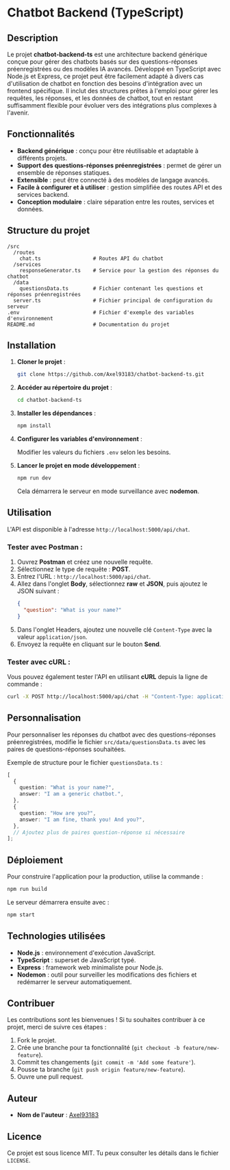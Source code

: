 # Chatbot Backend (TypeScript)

## Description

Le projet **chatbot-backend-ts** est une architecture backend générique conçue pour gérer des chatbots basés sur des questions-réponses préenregistrées ou des modèles IA avancés. Développé en TypeScript avec Node.js et Express, ce projet peut être facilement adapté à divers cas d'utilisation de chatbot en fonction des besoins d'intégration avec un frontend spécifique. Il inclut des structures prêtes à l'emploi pour gérer les requêtes, les réponses, et les données de chatbot, tout en restant suffisamment flexible pour évoluer vers des intégrations plus complexes à l'avenir.

## Fonctionnalités

- **Backend générique** : conçu pour être réutilisable et adaptable à différents projets.
- **Support des questions-réponses préenregistrées** : permet de gérer un ensemble de réponses statiques.
- **Extensible** : peut être connecté à des modèles de langage avancés.
- **Facile à configurer et à utiliser** : gestion simplifiée des routes API et des services backend.
- **Conception modulaire** : claire séparation entre les routes, services et données.

## Structure du projet

```
/src
  /routes
    chat.ts                 # Routes API du chatbot
  /services
    responseGenerator.ts    # Service pour la gestion des réponses du chatbot
  /data
    questionsData.ts        # Fichier contenant les questions et réponses préenregistrées
  server.ts                 # Fichier principal de configuration du serveur
.env                        # Fichier d'exemple des variables d'environnement
README.md                   # Documentation du projet
```

## Installation

1. **Cloner le projet** :

   ```bash
   git clone https://github.com/Axel93183/chatbot-backend-ts.git
   ```

2. **Accéder au répertoire du projet** :

   ```bash
   cd chatbot-backend-ts
   ```

3. **Installer les dépendances** :

   ```bash
   npm install
   ```

4. **Configurer les variables d'environnement** :

   Modifier les valeurs du fichiers `.env` selon les besoins.

5. **Lancer le projet en mode développement** :

   ```bash
   npm run dev
   ```

   Cela démarrera le serveur en mode surveillance avec **nodemon**.

## Utilisation

L'API est disponible à l'adresse `http://localhost:5000/api/chat`.

### Tester avec Postman :

1. Ouvrez **Postman** et créez une nouvelle requête.
2. Sélectionnez le type de requête : **POST**.
3. Entrez l'URL : `http://localhost:5000/api/chat`.
4. Allez dans l'onglet **Body**, sélectionnez **raw** et **JSON**, puis ajoutez le JSON suivant :
   ```json
   {
     "question": "What is your name?"
   }
   ```
5. Dans l'onglet Headers, ajoutez une nouvelle clé `Content-Type` avec la valeur `application/json`.
6. Envoyez la requête en cliquant sur le bouton **Send**.

### Tester avec cURL :

Vous pouvez également tester l'API en utilisant **cURL** depuis la ligne de commande :

```bash
curl -X POST http://localhost:5000/api/chat -H "Content-Type: application/json" -d "{\"question\": \"What is your name?\"}" -v
```

## Personnalisation

Pour personnaliser les réponses du chatbot avec des questions-réponses préenregistrées, modifie le fichier `src/data/questionsData.ts` avec les paires de questions-réponses souhaitées.

Exemple de structure pour le fichier `questionsData.ts` :

```ts
[
  {
    question: "What is your name?",
    answer: "I am a generic chatbot.",
  },
  {
    question: "How are you?",
    answer: "I am fine, thank you! And you?",
  },
  // Ajoutez plus de paires question-réponse si nécessaire
];
```

## Déploiement

Pour construire l'application pour la production, utilise la commande :

```bash
npm run build
```

Le serveur démarrera ensuite avec :

```bash
npm start
```

## Technologies utilisées

- **Node.js** : environnement d'exécution JavaScript.
- **TypeScript** : superset de JavaScript typé.
- **Express** : framework web minimaliste pour Node.js.
- **Nodemon** : outil pour surveiller les modifications des fichiers et redémarrer le serveur automatiquement.

## Contribuer

Les contributions sont les bienvenues ! Si tu souhaites contribuer à ce projet, merci de suivre ces étapes :

1. Fork le projet.
2. Crée une branche pour ta fonctionnalité (`git checkout -b feature/new-feature`).
3. Commit tes changements (`git commit -m 'Add some feature'`).
4. Pousse ta branche (`git push origin feature/new-feature`).
5. Ouvre une pull request.

## Auteur

- **Nom de l'auteur** : [Axel93183](https://github.com/Axel93183)

## Licence

Ce projet est sous licence MIT. Tu peux consulter les détails dans le fichier `LICENSE`.

